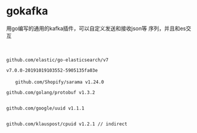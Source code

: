 # gokafka
用go编写的通用的kafka插件，可以自定义发送和接收json等
序列，并且和es交互

　　
 

          
	github.com/elastic/go-elasticsearch/v7 
	
	v7.0.0-20191019103552-5905135fa03e
	
	　　github.com/Shopify/sarama v1.24.0
	
	github.com/golang/protobuf v1.3.2
	
	
	github.com/google/uuid v1.1.1
	
	
	github.com/klauspost/cpuid v1.2.1 // indirect
	

